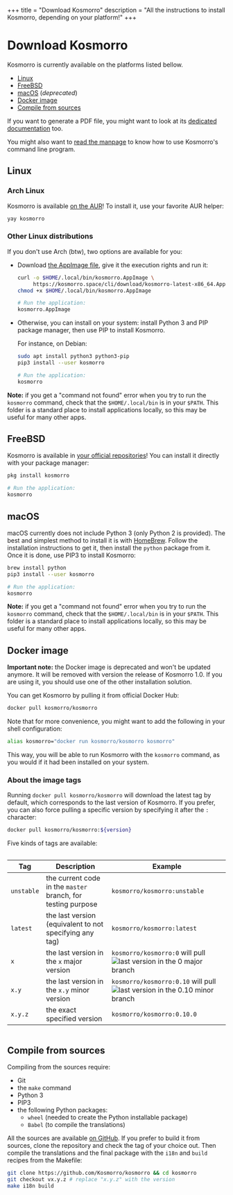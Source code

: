 +++
title = "Download Kosmorro"
description = "All the instructions to install Kosmorro, depending on your platform!"
+++

# Download Kosmorro

Kosmorro is currently available on the platforms listed bellow.

- [Linux](#linux)
- [FreeBSD](#freebsd)
- [macOS](#macos) (_deprecated_)
- [Docker image](#docker-image)
- [Compile from sources](#compile-from-sources)

If you want to generate a PDF file, you might want to look at its [dedicated documentation](@/cli/generate-pdf.md) too.

You might also want to [read the manpage](@/cli/manpage.md) to know how to use Kosmorro's command line program.

## Linux

### Arch Linux

Kosmorro is available [on the AUR](https://aur.archlinux.org/packages/kosmorro)! To install it, use your favorite AUR helper:

```bash
yay kosmorro
```

### Other Linux distributions

If you don't use Arch (btw), two options are available for you:

- Download [the AppImage file](/cli/download/kosmorro-latest-x86_64.AppImage), give it the execution rights and run it:
  ```bash
  curl -o $HOME/.local/bin/kosmorro.AppImage \
       https://kosmorro.space/cli/download/kosmorro-latest-x86_64.AppImage
  chmod +x $HOME/.local/bin/kosmorro.AppImage

  # Run the application:
  kosmorro.AppImage
  ```

- Otherwise, you can install on your system: install Python 3 and PIP package manager, then use PIP to install Kosmorro.

  For instance, on Debian:

  ```bash
  sudo apt install python3 python3-pip
  pip3 install --user kosmorro

  # Run the application:
  kosmorro
  ```

**Note:** if you get a "command not found" error when you try to run the `kosmorro` command, check that the `$HOME/.local/bin` is in your `$PATH`. This folder is a standard place to install applications locally, so this may be useful for many other apps.

## FreeBSD

Kosmorro is available in [your official repositories](https://www.freshports.org/astro/kosmorro)! You can install it directly with your package manager:

```bash
pkg install kosmorro

# Run the application:
kosmorro
```

## macOS

macOS currently does not include Python 3 (only Python 2 is provided). The best and simplest method to install it is with [HomeBrew](https://brew.sh). Follow the installation instructions to get it, then install the `python` package from it. Once it is done, use PIP3 to install Kosmorro:

```bash
brew install python
pip3 install --user kosmorro

# Run the application:
kosmorro
```

**Note:** if you get a "command not found" error when you try to run the `kosmorro` command, check that the `$HOME/.local/bin` is in your `$PATH`. This folder is a standard place to install applications locally, so this may be useful for many other apps.

## Docker image

**Important note:** the Docker image is deprecated and won't be updated anymore. It will be removed with version the release of Kosmorro 1.0.
If you are using it, you should use one of the other installation solution.

You can get Kosmorro by pulling it from official Docker Hub:

```bash
docker pull kosmorro/kosmorro
```

Note that for more convenience, you might want to add the following in your shell configuration:

```bash
alias kosmorro="docker run kosmorro/kosmorro kosmorro"
```

This way, you will be able to run Kosmorro with the `kosmorro` command, as you would if it had been installed on your system.

### About the image tags

Running `docker pull kosmorro/kosmorro` will download the latest tag by default, which corresponds to the last version of Kosmorro. If you prefer, you can also force pulling a specific version by specifying it after the `:` character:

```bash
docker pull kosmorro/kosmorro:${version}
```

Five kinds of tags are available:

<div style="overflow-x: auto">

| Tag | Description | Example
| --- | --- | ---
| `unstable` | the current code in the `master` branch, for testing purpose | `kosmorro/kosmorro:unstable`
| `latest` | the last version (equivalent to not specifying any tag) | `kosmorro/kosmorro:latest`
| `x` | the last version in the `x` major version | `kosmorro/kosmorro:0` will pull ![last version in the `0` major branch](https://img.shields.io/docker/v/kosmorro/kosmorro/0?style=flat-square)
| `x.y` | the last version in the `x.y` minor version | `kosmorro/kosmorro:0.10` will pull ![last version in the `0.10` minor branch](https://img.shields.io/docker/v/kosmorro/kosmorro/0.11?style=flat-square)
| `x.y.z` | the exact specified version | `kosmorro/kosmorro:0.10.0`

</div>

## Compile from sources

Compiling from the sources require:
- Git
- the `make` command
- Python 3
- PIP3
- the following Python packages:
    - `wheel` (needed to create the Python installable package)
    - `Babel` (to compile the translations)

All the sources are available [on GitHub](https://github.com/Kosmorro/kosmorro). If you prefer to build it from sources, clone the repository and check the tag of your choice out. Then compile the translations and the final package with the `i18n` and `build` recipes from the Makefile:

```bash
git clone https://github.com/Kosmorro/kosmorro && cd kosmorro
git checkout vx.y.z # replace "x.y.z" with the version
make i18n build
```
